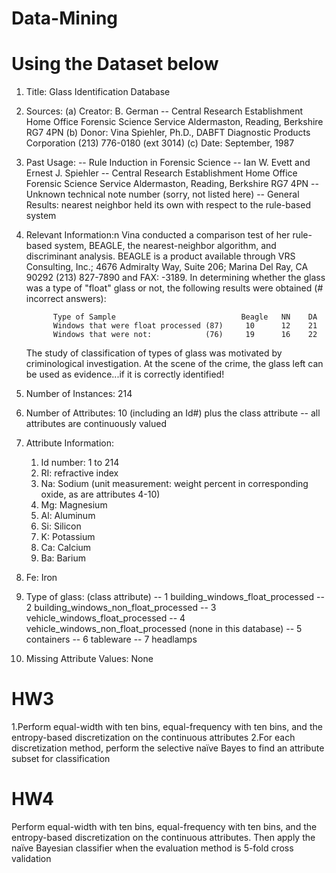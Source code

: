 # Data-Mining
# Using the Dataset below
1. Title: Glass Identification Database

2. Sources:
    (a) Creator: B. German
        -- Central Research Establishment
           Home Office Forensic Science Service
           Aldermaston, Reading, Berkshire RG7 4PN
    (b) Donor: Vina Spiehler, Ph.D., DABFT
               Diagnostic Products Corporation
               (213) 776-0180 (ext 3014)
    (c) Date: September, 1987

3. Past Usage:
    -- Rule Induction in Forensic Science
       -- Ian W. Evett and Ernest J. Spiehler
       -- Central Research Establishment
          Home Office Forensic Science Service
          Aldermaston, Reading, Berkshire RG7 4PN
       -- Unknown technical note number (sorry, not listed here)
       -- General Results: nearest neighbor held its own with respect to the
             rule-based system

4. Relevant Information:n
      Vina conducted a comparison test of her rule-based system, BEAGLE, the
      nearest-neighbor algorithm, and discriminant analysis.  BEAGLE is 
      a product available through VRS Consulting, Inc.; 4676 Admiralty Way,
      Suite 206; Marina Del Ray, CA 90292 (213) 827-7890 and FAX: -3189.
      In determining whether the glass was a type of "float" glass or not,
      the following results were obtained (# incorrect answers):

             Type of Sample                            Beagle   NN    DA
             Windows that were float processed (87)     10      12    21
             Windows that were not:            (76)     19      16    22

      The study of classification of types of glass was motivated by 
      criminological investigation.  At the scene of the crime, the glass left
      can be used as evidence...if it is correctly identified!

5. Number of Instances: 214

6. Number of Attributes: 10 (including an Id#) plus the class attribute
   -- all attributes are continuously valued

7. Attribute Information:
   1. Id number: 1 to 214
   2. RI: refractive index
   3. Na: Sodium (unit measurement: weight percent in corresponding oxide, as 
                  are attributes 4-10)
   4. Mg: Magnesium
   5. Al: Aluminum
   6. Si: Silicon
   7. K: Potassium
   8. Ca: Calcium
   9. Ba: Barium
  10. Fe: Iron
  11. Type of glass: (class attribute)
      -- 1 building_windows_float_processed
      -- 2 building_windows_non_float_processed
      -- 3 vehicle_windows_float_processed
      -- 4 vehicle_windows_non_float_processed (none in this database)
      -- 5 containers
      -- 6 tableware
      -- 7 headlamps

8. Missing Attribute Values: None

# HW3
1.Perform equal-width with ten bins, equal-frequency with ten bins, and the entropy-based discretization on the continuous attributes
2.For each discretization method, perform the selective naïve Bayes to find an attribute subset for classification

# HW4
Perform equal-width with ten bins, equal-frequency with ten bins, and the entropy-based discretization on the continuous attributes.  Then apply the naïve Bayesian classifier when the evaluation method is 5-fold cross validation
